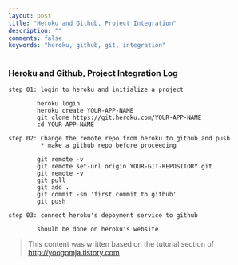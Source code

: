 ```yaml
---
layout: post
title: "Heroku and Github, Project Integration"
description: ""
comments: false
keywords: "heroku, github, git, integration"
---
```


### Heroku and Github, Project Integration Log


	step 01: login to heroku and initialize a project
	
			heroku login
			heroku create YOUR-APP-NAME
			git clone https://git.heroku.com/YOUR-APP-NAME
			cd YOUR-APP-NAME
	
	step 02: Change the remote repo from heroku to github and push
             * make a github repo before proceeding			
			
			git remote -v
			git remote set-url origin YOUR-GIT-REPOSITORY.git
			git remote -v
			git pull
			git add .
			git commit -sm 'first commit to github'
			git push
			
	step 03: connect heroku's depoyment service to github
	
			shoulb be done on heroku's website
			
> This content was written based on the tutorial section of http://yoogomja.tistory.com